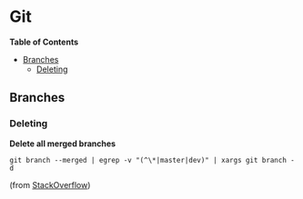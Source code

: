# Git

**Table of Contents**
* [Branches](#branches)
  * [Deleting](#deleting)

## Branches

### Deleting

**Delete all merged branches**

`git branch --merged | egrep -v "(^\*|master|dev)" | xargs git branch -d`

(from [StackOverflow](https://stackoverflow.com/a/6127884/6111857))
